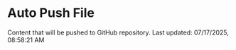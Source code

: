 # Auto Push File

Content that will be pushed to GitHub repository.
Last updated: 07/17/2025, 08:58:21 AM